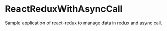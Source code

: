 # ReactReduxWithAsyncCall
Sample application of react-redux to manage data in redux and async call.
